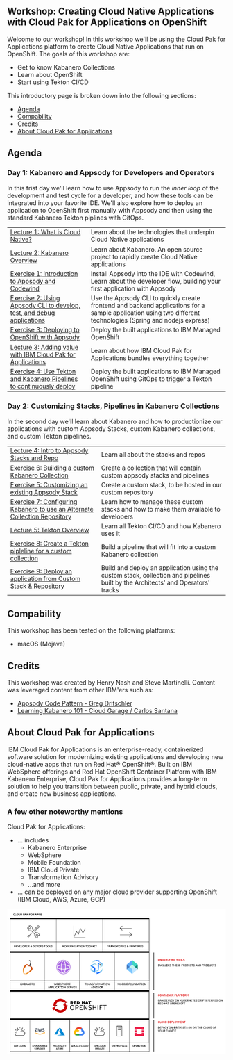 
## Workshop: Creating Cloud Native Applications with Cloud Pak for Applications on OpenShift

Welcome to our workshop! In this workshop we'll be using the Cloud Pak for Applications platform to create Cloud Native Applications that run on OpenShift. The goals of this workshop are:

* Get to know Kabanero Collections
* Learn about OpenShift
* Start using Tekton CI/CD

This introductory page is broken down into the following sections:

* [Agenda](#agenda)
* [Compability](#compability)
* [Credits](#credits)
* [About Cloud Pak for Applications](#about-cloud-pak-for-application)

## Agenda

### Day 1: Kabanero and Appsody for Developers and Operators

In this frist day we'll learn how to use Appsody to run the *inner loop* of the development and test cycle for a developer, and how these tools can be integrated into your favorite IDE. We'll also explore how to deploy an application to OpenShift first manually with Appsody and then using the standard Kabanero Tekton piplines with GitOps.

|   |   |
| - | - |
| [Lecture 1: What is Cloud Native?](https://ibm.box.com/s/3pvl4jdi3xifs1olzcl9np904zvk5ueo) | Learn about the technologies that underpin Cloud Native applications |
| [Lecture 2: Kabanero Overview](https://ibm.box.com/s/6jl4b7sj8xqgh7rvxtea5ykpsjyu1siz) | Learn about Kabanero. An open source project to rapidly create Cloud Native applications |
| [Exercise 1: Introduction to Appsody and Codewind](exercise-1/README.md) | Install Appsody into the IDE with Codewind, Learn about the developer flow, building your first application with Appsody |
| [Exercise 2: Using Appsody CLI to develop, test, and debug applications](exercise-2/README.md) | Use the Appsody CLI to quickly create frontend and backend applications for a sample application using two different technologies (Spring and nodejs express) |
| [Exercise 3: Deploying to OpenShift with Appsody](exercise-3/README.md) | Deploy the built applications to IBM Managed OpenShift |
| [Lecture 3: Adding value with IBM Cloud Pak for Applications](https://ibm.box.com/s/y4wh104vdos1vw5kdjwwuhebf8jgq580) | Learn about how IBM Cloud Pak for Applications bundles everything together |
| [Exercise 4: Use Tekton and Kabanero Pipelines to continuously deploy](exercise-4/README.md) | Deploy the built applications to IBM Managed OpenShift using GitOps to trigger a Tekton pipeline |

### Day 2: Customizing Stacks, Pipelines in Kabanero Collections

In the second day we'll learn about Kabanero and how to productionize our applications with custom Appsody Stacks, custom Kabanero collections, and custom Tekton pipelines.

|   |   |
| - | - |
| [Lecture 4: Intro to Appsody Stacks and Repo](https://ibm.box.com/s/kbuympaqftxswyi1aoswdlqussmqf1ba) | Learn all about the stacks and repos |
| [Exercise 6: Building a custom Kabanero Collection](exercise-6/README.md) | Create a collection that will contain custom appsody stacks and pipelines |
| [Exercise 5: Customizing an existing Appsody Stack](exercise-5/README.md) | Create a custom stack, to be hosted in our custom repository |
| [Exercise 7: Configuring Kabanero to use an Alternate Collection Repository](exercise-7/README.md) | Learn how to manage these custom stacks and how to make them available to developers |
| [Lecture 5: Tekton Overview](https://ibm.box.com/s/tg0f6nhs91trlzkb5pfnh5e1rdzg4wm6) | Learn all Tekton CI/CD and how Kabanero uses it |
| [Exercise 8: Create a Tekton pipleline for a custom collection](exercise-8/README.md) | Build a pipeline that will fit into a custom Kabanero collection |
| [Exercise 9: Deploy an application from Custom Stack & Repository](exercise-9/README.md) | Build and deploy an application using the custom stack, collection and pipelines built by the Architects' and Operators' tracks |

## Compability

This workshop has been tested on the following platforms:

* macOS (Mojave)

## Credits

This workshop was created by Henry Nash and Steve Martinelli. Content was leveraged content from other IBM'ers such as:

* [Appsody Code Pattern - Greg Dritschler](https://github.com/IBM/appsody-sample-quote-app)
* [Learning Kabanero 101 - Cloud Garage / Carlos Santana](https://ibm-cloud-architecture.github.io/Learning-Kabanero-101)

## About Cloud Pak for Applications

IBM Cloud Pak for Applications is an enterprise-ready, containerized software solution for modernizing existing applications and developing new cloud-native apps that run on Red Hat® OpenShift®. Built on IBM WebSphere offerings and Red Hat OpenShift Container Platform with IBM Kabanero Enterprise, Cloud Pak for Applications provides a long-term solution to help you transition between public, private, and hybrid clouds, and create new business applications.

### A few other noteworthy mentions

Cloud Pak for Applications:

* ... includes
  * Kabanero Enterprise
  * WebSphere
  * Mobile Foundation
  * IBM Cloud Private
  * Transformation Advisory
  * ...and more
* ... can be deployed on any major cloud provider supporting OpenShift (IBM Cloud, AWS, Azure, GCP)

![Cloud Pak for Application Stack](.gitbook/assets/images/generic/cp4apps.png)
